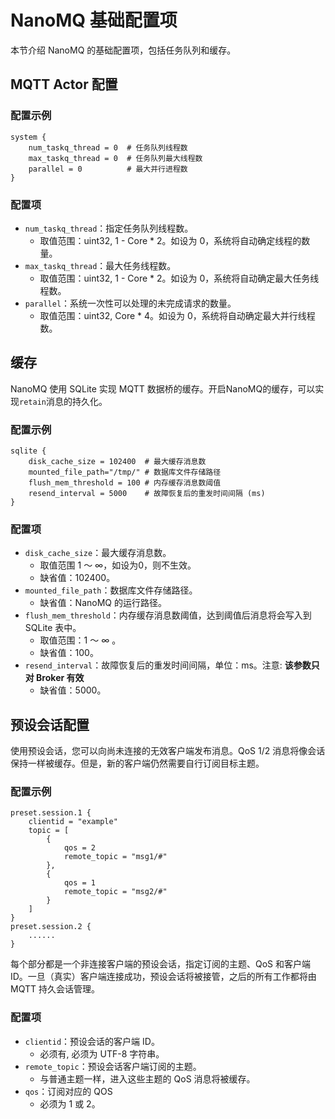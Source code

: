 # NanoMQ 基础配置项

本节介绍 NanoMQ 的基础配置项，包括任务队列和缓存。 

## MQTT Actor 配置
### 配置示例

```hcl
system {
    num_taskq_thread = 0  # 任务队列线程数
    max_taskq_thread = 0  # 任务队列最大线程数
    parallel = 0          # 最大并行进程数
}
```

### 配置项

- `num_taskq_thread`：指定任务队列线程数。
  - 取值范围：uint32, 1 - Core * 2。如设为 0，系统将自动确定线程的数量。
- `max_taskq_thread`：最大任务线程数。
  - 取值范围：uint32, 1 - Core * 2。如设为 0，系统将自动确定最大任务线程数。
- `parallel`：系统一次性可以处理的未完成请求的数量。
  - 取值范围：uint32, Core * 4。如设为 0，系统将自动确定最大并行线程数。

## 缓存 

NanoMQ 使用 SQLite 实现 MQTT 数据桥的缓存。开启NanoMQ的缓存，可以实现`retain`消息的持久化。

### 配置示例

```hcl
sqlite {
    disk_cache_size = 102400  # 最大缓存消息数
    mounted_file_path="/tmp/" # 数据库文件存储路径
    flush_mem_threshold = 100 # 内存缓存消息数阈值
    resend_interval = 5000    # 故障恢复后的重发时间间隔 (ms)
}
```

### 配置项

- `disk_cache_size`：最大缓存消息数。
  - 取值范围 1 ～ ∞，如设为0，则不生效。
  - 缺省值：102400。
- `mounted_file_path`：数据库文件存储路径。
  - 缺省值：NanoMQ 的运行路径。
- `flush_mem_threshold`：内存缓存消息数阈值，达到阈值后消息将会写入到 SQLite 表中。
  - 取值范围：1 ～ ∞ 。
  - 缺省值：100。
- `resend_interval`：故障恢复后的重发时间间隔，单位：ms。注意: **该参数只对 Broker 有效**
  - 缺省值：5000。

## 预设会话配置
使用预设会话，您可以向尚未连接的无效客户端发布消息。QoS 1/2 消息将像会话保持一样被缓存。但是，新的客户端仍然需要自行订阅目标主题。

### 配置示例

```hcl
preset.session.1 {
	clientid = "example"
	topic = [
		{
			qos = 2
			remote_topic = "msg1/#"
		},
		{
			qos = 1
			remote_topic = "msg2/#"
		}
	]
}
preset.session.2 {
    ......
}
```

每个部分都是一个非连接客户端的预设会话，指定订阅的主题、QoS 和客户端 ID。一旦（真实）客户端连接成功，预设会话将被接管，之后的所有工作都将由 MQTT 持久会话管理。

### 配置项

- `clientid`：预设会话的客户端 ID。
  - 必须有, 必须为 UTF-8 字符串。
- `remote_topic`：预设会话客户端订阅的主题。
  - 与普通主题一样，进入这些主题的 QoS 消息将被缓存。
- `qos`：订阅对应的 QOS
  - 必须为 1 或 2。